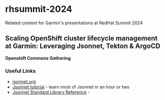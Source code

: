 # rhsummit-2024

Related content for Garmin's presentations at RedHat Summit 2024

## Scaling OpenShift cluster lifecycle management at Garmin: Leveraging Jsonnet, Tekton & ArgoCD
**Openshift Commons Gathering**


### Useful Links

* [jsonnet.org](https://jsonnet.org/)
* [Jsonnet tutorial](https://jsonnet.org/learning/tutorial.html) - learn most of Jsonnet in an hour or two
* [Jsonnet Standard Library Reference](https://jsonnet.org/ref/stdlib.html) - 
